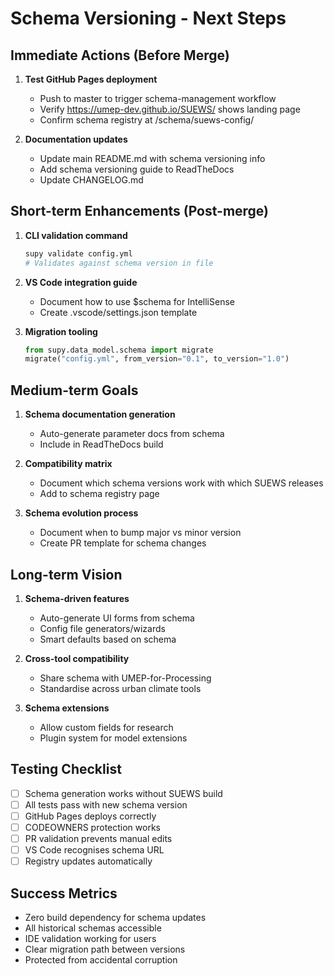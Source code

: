 # Schema Versioning - Next Steps

## Immediate Actions (Before Merge)

1. **Test GitHub Pages deployment**
   - Push to master to trigger schema-management workflow
   - Verify https://umep-dev.github.io/SUEWS/ shows landing page
   - Confirm schema registry at /schema/suews-config/

2. **Documentation updates**
   - Update main README.md with schema versioning info
   - Add schema versioning guide to ReadTheDocs
   - Update CHANGELOG.md

## Short-term Enhancements (Post-merge)

1. **CLI validation command**
   ```bash
   supy validate config.yml
   # Validates against schema version in file
   ```

2. **VS Code integration guide**
   - Document how to use $schema for IntelliSense
   - Create .vscode/settings.json template

3. **Migration tooling**
   ```python
   from supy.data_model.schema import migrate
   migrate("config.yml", from_version="0.1", to_version="1.0")
   ```

## Medium-term Goals

1. **Schema documentation generation**
   - Auto-generate parameter docs from schema
   - Include in ReadTheDocs build

2. **Compatibility matrix**
   - Document which schema versions work with which SUEWS releases
   - Add to schema registry page

3. **Schema evolution process**
   - Document when to bump major vs minor version
   - Create PR template for schema changes

## Long-term Vision

1. **Schema-driven features**
   - Auto-generate UI forms from schema
   - Config file generators/wizards
   - Smart defaults based on schema

2. **Cross-tool compatibility**
   - Share schema with UMEP-for-Processing
   - Standardise across urban climate tools

3. **Schema extensions**
   - Allow custom fields for research
   - Plugin system for model extensions

## Testing Checklist

- [ ] Schema generation works without SUEWS build
- [ ] All tests pass with new schema version
- [ ] GitHub Pages deploys correctly
- [ ] CODEOWNERS protection works
- [ ] PR validation prevents manual edits
- [ ] VS Code recognises schema URL
- [ ] Registry updates automatically

## Success Metrics

- Zero build dependency for schema updates
- All historical schemas accessible
- IDE validation working for users
- Clear migration path between versions
- Protected from accidental corruption